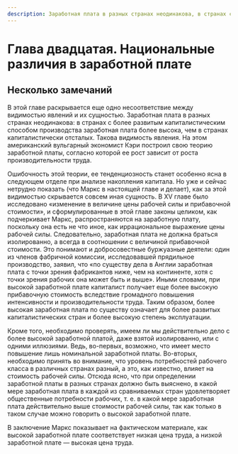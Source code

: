 ```yaml
---
description: Заработная плата в разных странах неодинакова, в странах с более развитым капиталистическим способом производства заработная плата более высока, чем в странах капиталистически отсталых.
---
```


# Глава двадцатая. Национальные различия в заработной плате

## Несколько замечаний

В этой главе раскрывается еще одно несоответствие между видимостью явлений и их сущностью. Заработная плата в разных странах неодинакова: в странах с более развитым капиталистическим способом производства заработная плата более высока, чем в странах капиталистически отсталых. Такова видимость явления. На этом американский вульгарный экономист Кэри построил свою теорию заработной платы, согласно которой ее рост зависит от роста производительности труда.

Ошибочность этой теории, ее тенденциозность станет особенно ясна в следующем отделе при анализе накопления капитала. Но уже и сейчас нетрудно показать (что Маркс в настоящей главе и делает), как за этой видимостью скрывается совсем иная сущность. В XV главе было исследовано «изменение в величине цены рабочей силы и прибавочной стоимости», и сформулированные в этой главе законы целиком, как подчеркивает Маркс, распространяются на заработную плату, поскольку она есть не что иное, как иррациональное выражение цены рабочей силы. Следовательно, заработная плата не должна браться изолированно, а всегда в соотношении с величиной прибавочной стоимости. Это понимают и добросовестные буржуазные деятели: один из членов фабричной комиссии, исследовавшей прядильное производство, заявил, что «по существу дела в Англии заработная плата с точки зрения фабрикантов ниже, чем на континенте, хотя с точки зрения рабочих она может быть и выше». Иными словами, при высокой заработной плате капиталист получает еще более высокую прибавочную стоимость вследствие громадного повышения интенсивности и производительности труда. Таким образом, более высокая заработная плата по существу означает для более развитых капиталистических стран и более высокую степень эксплуатации.

Кроме того, необходимо проверять, имеем ли мы действительно дело с более высокой заработной платой, даже взятой изолированно, или с одними иллюзиями. Ведь, во-первых, возможно, что имеет место повышение лишь номинальной заработной платы. Во-вторых, необходимо принять во внимание, что уровень потребностей рабочего класса в различных странах разный, а это, как известно, влияет на стоимость рабочей силы. Отсюда ясно, что при определении заработной платы в разных странах должно быть выяснено, в какой мере заработная плата в каждой из сравниваемых стран удовлетворяет общественные потребности рабочих, т. е. в какой мере заработная плата действительно выше стоимости рабочей силы, так как только в таком случае можно говорить о высокой заработной плате.

В заключение Маркс показывает на фактическом материале, как высокой заработной плате соответствует низкая цена труда, а низкой
заработной плате — высокая цена труда.
